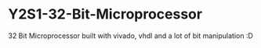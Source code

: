 # Y2S1-32-Bit-Microprocessor
32 Bit Microprocessor built with vivado, vhdl and a lot of bit manipulation :D
